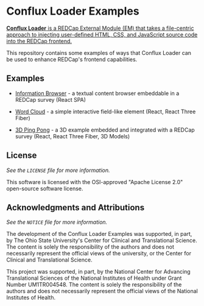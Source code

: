# Conflux Loader Examples

[**Conflux Loader** is a REDCap External Module (EM) that takes a file-centric
approach to injecting user-defined HTML, CSS, and JavaScript source code into
the REDCap frontend.](https://github.com/osu-com-rit/Conflux-Loader)

This repository contains some examples of ways that Conflux Loader can be used
to enhance REDCap's frontend capabilities.


## Examples

* [Information Browser](./information_browser) - a textual content
  browser embeddable in a REDCap survey (React SPA)

* [Word Cloud](./word_cloud) - a simple interactive field-like element
  (React, React Three Fiber)

* [3D Ping Pong](./3d_ping_pong) - a 3D example embedded and integrated
  with a REDCap survey (React, React Three Fiber, 3D Models)


## License

*See the `LICENSE` file for more information.*

This software is licensed with the OSI-approved "Apache License 2.0" open-source
software license.


## Acknowledgments and Attributions

*See the `NOTICE` file for more information.*

The development of the Conflux Loader Examples was supported, in part, by The
Ohio State University's Center for Clinical and Translational Science. The
content is solely the responsibility of the authors and does not necessarily
represent the official views of the university, or the Center for Clinical and
Translational Science.

This project was supported, in part, by the National Center for Advancing
Translational Sciences of the National Institutes of Health under Grant Number
UM1TR004548. The content is solely the responsibility of the authors and does
not necessarily represent the official views of the National Institutes of
Health.

